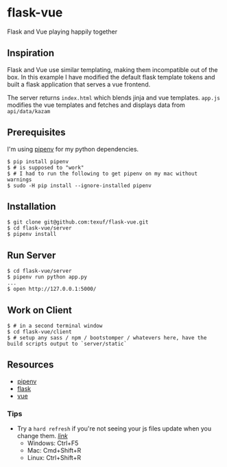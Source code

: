# flask-vue
Flask and Vue playing happily together


## Inspiration
Flask and Vue use similar templating, making them incompatible out of the box. In this example I have modified the default flask template tokens and built a flask application that serves a vue frontend.

The server returns `index.html` which blends jinja and vue templates. `app.js` modifies the vue templates and fetches and displays data from `api/data/kazam`

## Prerequisites
I'm using [pipenv](http://docs.pipenv.org/) for my python dependencies.

    $ pip install pipenv 
    $ # is supposed to "work"
    $ # I had to run the following to get pipenv on my mac without warnings
    $ sudo -H pip install --ignore-installed pipenv

## Installation
    $ git clone git@github.com:texuf/flask-vue.git
    $ cd flask-vue/server
    $ pipenv install

## Run Server
    $ cd flask-vue/server
    $ pipenv run python app.py 
    ...
    $ open http://127.0.0.1:5000/

## Work on Client
    $ # in a second terminal window
    $ cd flask-vue/client
    $ # setup any sass / npm / bootstomper / whatevers here, have the build scripts output to `server/static`


## Resources
- [pipenv](http://docs.pipenv.org/)
- [flask](http://flask.pocoo.org/)
- [vue](https://vuejs.org/v2/guide/)

### Tips
- Try a `hard refresh` if you're not seeing your js files update when you change them. _[link](https://stackoverflow.com/questions/41144565/flask-does-not-see-change-in-js-file)_
   - Windows: Ctrl+F5
   - Mac: Cmd+Shift+R   
   - Linux: Ctrl+Shift+R
